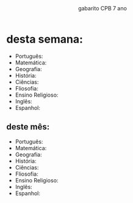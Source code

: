 <html>
 <head>
  <header>gabarito CPB 7 ano</header>
   <meta charset="utf-8" />
 </head>
 <body>
  <h1>desta semana: </h1>
   <ul>
    <li>Português: </li>
    <li>Matemática:</li>
    <li>Geografia:</li>
    <li>História:</li>
    <li>Ciências:</li>
    <li>Fliosofia:</li>
    <li>Ensino Religioso:</li>
    <li>Inglês:</li>
    <li>Espanhol:</li>
   </ul>
  <h2>deste mês:</h2>
  <ul>
    <li>Português: </li>
    <li>Matemática:</li>
    <li>Geografia:</li>
    <li>História:</li>
    <li>Ciências:</li>
    <li>Fliosofia:</li>
    <li>Ensino Religioso:</li>
    <li>Inglês:</li>
    <li>Espanhol:</li>
   </ul>
 </body>
 </html>

